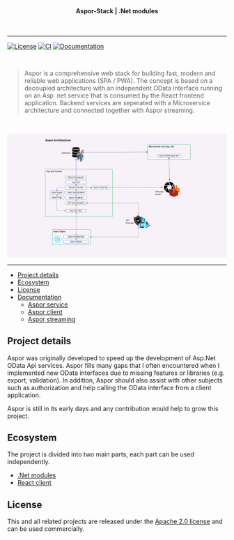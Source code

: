 
<br />
<h4 align="center">    

Aspor-Stack | .Net modules

</h4>
<br />

---
[![License](https://img.shields.io/badge/license-Apache%202-blue)](https://github.com/Aspor-Stack/aspor/blob/master/LICENSE)
[![CI](https://github.com/Aspor-Stack/aspor/actions/workflows/publish.yml/badge.svg)](https://github.com/Aspor-Stack/aspor/actions/workflows/publish.yml)
[![Documentation](https://img.shields.io/badge/-Documentation-blueviolet)](https://aspor-stack.github.io/aspor-docs/docs/introduction)


<br />

> Aspor is a comprehensive web stack for building fast, modern and reliable web applications (SPA / PWA). The concept is based on a decoupled architecture with an 
> independent OData interface running on an Asp .net service that is consumed by the React frontend application. 
> Backend services are seperated with a Microservice architecture and connected together with Aspor streaming.

<br />

![Aspor Architecture](https://raw.githubusercontent.com/Aspor-Stack/aspor-docs/master/static/images/aspor-architecturepng.png)

---

- [Project details](#project-details)
- [Ecosystem](#ecosystem)
- [License](#license)
- [Documentation](https://aspor-stack.github.io/aspor-docs/docs/introduction)
  - [Aspor service](https://aspor-stack.github.io/aspor-docs/docs/service/getting-started)
  - [Aspor client](https://aspor-stack.github.io/aspor-docs/docs/client/getting-started)
  - [Aspor streaming](https://aspor-stack.github.io/aspor-docs/docs/streaming/getting-started)

## Project details
Aspor was originally developed to speed up the development of Asp.Net OData Api services. Aspor fills many gaps that I often encountered when I implemented new OData interfaces due to missing features or libraries (e.g. export, validation). In addition, Aspor should also assist with other subjects such as authorization and help calling the OData interface from a client application.

Aspor is still in its early days and any contribution would help to grow this project.

## Ecosystem

The project is divided into two main parts, each part can be used independently. 

* [.Net modules](https://github.com/Aspor-Stack/aspor)
* [React client](https://github.com/Aspor-Stack/aspor-react)


## License

This and all related projects are released under the [Apache 2.0 license](https://github.com/Aspor-Stack/aspor/blob/master/LICENSE) and can be used commercially.

